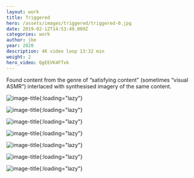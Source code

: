 ```yaml
---
layout: work
title: Triggered
hero: /assets/images/triggered/triggered-0.jpg
date: 2019-02-12T14:53:49.009Z
categories: work
author: jbe
year: 2020
description: 4K video loop 13:32 min
weight: 2
hero_video: QgEEVK4FTxk
---
```


Found content from the genre of “satisfying content” (sometimes “visual ASMR”) interlaced with synthesised imagery of the same content.

![image-title](/assets/images/triggered/triggered-0.jpg){:loading="lazy"}

![image-title](/assets/images/triggered/triggered-1.jpg){:loading="lazy"}

![image-title](/assets/images/triggered/triggered-2.jpg){:loading="lazy"}

![image-title](/assets/images/triggered/triggered-3.jpg){:loading="lazy"}

![image-title](/assets/images/triggered/triggered-4.jpg){:loading="lazy"}

![image-title](/assets/images/triggered/triggered-5.jpg){:loading="lazy"}

![image-title](/assets/images/triggered/triggered-6.jpg){:loading="lazy"}
